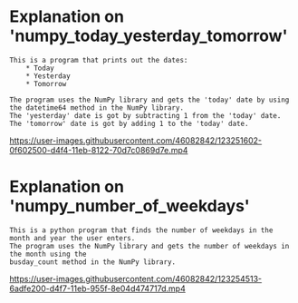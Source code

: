 # Explanation on 'numpy_today_yesterday_tomorrow'
    This is a program that prints out the dates:
        * Today
        * Yesterday
        * Tomorrow
    
    The program uses the NumPy library and gets the 'today' date by using 
    the datetime64 method in the NumPy library.
    The 'yesterday' date is got by subtracting 1 from the 'today' date.
    The 'tomorrow' date is got by adding 1 to the 'today' date.
    
   https://user-images.githubusercontent.com/46082842/123251602-0f602500-d4f4-11eb-8122-70d7c0869d7e.mp4

# Explanation on 'numpy_number_of_weekdays'
    This is a python program that finds the number of weekdays in the month and year the user enters.
    The program uses the NumPy library and gets the number of weekdays in the month using the 
    busday_count method in the NumPy library.
    
   https://user-images.githubusercontent.com/46082842/123254513-6adfe200-d4f7-11eb-955f-8e04d474717d.mp4


    



    
     
